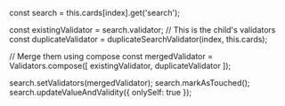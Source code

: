 const search = this.cards[index].get('search');

const existingValidator = search.validator; // This is the child's validators
const duplicateValidator = duplicateSearchValidator(index, this.cards);

// Merge them using compose
const mergedValidator = Validators.compose([
  existingValidator,
  duplicateValidator
]);

search.setValidators(mergedValidator);
search.markAsTouched();
search.updateValueAndValidity({ onlySelf: true });